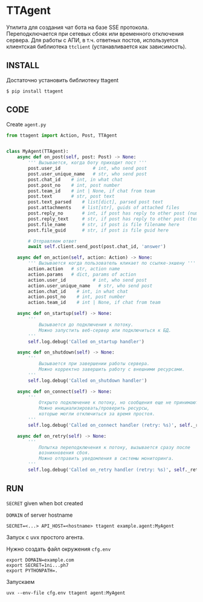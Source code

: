 # TTAgent

Утилита для создания чат бота на базе SSE протокола.
Переподключается при сетевых сбоях или временного отключения сервера.
Для работы с АПИ, в т.ч. ответных постов, используется клиентская библиотека `ttclient`
(устанавливается как зависимость).


## INSTALL

Достаточно установить библиотеку ttagent

```
$ pip install ttagent
```


## CODE

Create `agent.py`

```python
from ttagent import Action, Post, TTAgent


class MyAgent(TTAgent):
    async def on_post(self, post: Post) -> None:
        ''' Вызывается, когда боту приходит пост '''
        post.user_id            # int, who send post
        post.user_unique_name   # str, who send post
        post.chat_id    # int, in what chat
        post.post_no    # int, post number
        post.team_id    # int | None, if chat from team
        post.text       # str, post text
        post.text_parsed    # list[dict], parsed post text
        post.attachments    # list[str], guids of attached files
        post.reply_no       # int, if post has reply to other post (number)
        post.reply_text     # str, if post has reply to other post (text)
        post.file_name      # str, if post is file filename here
        post.file_guid      # str, if post is file guid here

        # Отправляем ответ
        await self.client.send_post(post.chat_id, 'answer')

    async def on_action(self, action: Action) -> None:
        ''' Вызывается когда пользователь кликает по ссылке-экшену '''
        action.action   # str, action name
        action.params   # dict, params of action
        action.user_id          # int, who send post
        action.user_unique_name   # str, who send post
        action.chat_id    # int, in what chat
        action.post_no    # int, post number
        action.team_id    # int | None, if chat from team

    async def on_startup(self) -> None:
        '''
            Вызывается до подключения к потоку.
            Можно запустить веб-сервер или подключиться к БД.
        '''
        self.log.debug('Called on_startup handler')

    async def on_shutdown(self) -> None:
        '''
            Вызывается при завершении работы сервера.
            Можно корректно завершить работу с внешними ресурсами.
        '''
        self.log.debug('Called on_shutdown handler')

    async def on_connect(self) -> None:
        '''
            Открыто подключение к потоку, но сообщения еще не принимаются.
            Можно инициализировать/проверить ресурсы,
            которые могли отключиться за время простоя.
        '''
        self.log.debug('Called on_connect handler (retry: %s)', self._retry_counter)

    async def on_retry(self) -> None:
        '''
            Попытка переподключения к потоку, вызывается сразу после
            возникновения сбоя.
            Можно отправить уведомления в системы мониторинга.
        '''
        self.log.debug('Called on_retry handler (retry: %s)', self._retry_counter)
```


## RUN

`SECRET` given when bot created

`DOMAIN` of server hostname

```
SECRET=<...> API_HOST=<hostname> ttagent example.agent:MyAgent
```

Запуск с uvx простого агента.

Нужно создать файл окружения `cfg.env`

```
export DOMAIN=example.com
export SECRET=1ni...ph7
export PYTHONPATH=.
```

Запускаем

```
uvx --env-file cfg.env ttagent agent:MyAgent
```
